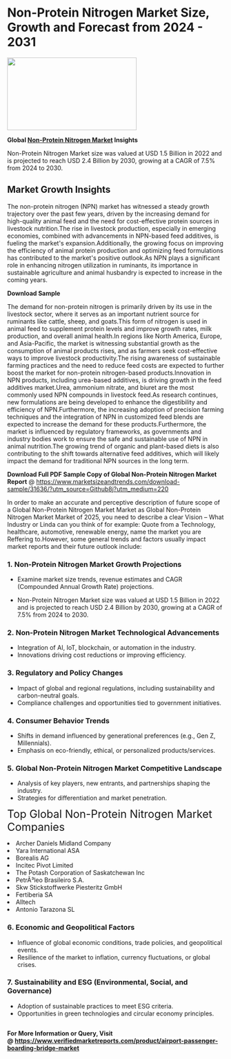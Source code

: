 <H1>Non-Protein Nitrogen Market Size, Growth and Forecast from 2024 - 2031</H1><img class="aligncenter size-medium wp-image-584254" src="https://thirdeyenews.in/wp-content/uploads/2024/09/Global-Market-Research-300x168.jpeg" alt="" width="300" height="168" /><p><strong>Global&nbsp;<a href="https://www.marketsizeandtrends.com/download-sample/31636/?utm_source=Github8j?utm_medium=220">Non-Protein Nitrogen Market</a> Insights</strong></p><p>Non-Protein Nitrogen Market size was valued at USD 1.5 Billion in 2022 and is projected to reach USD 2.4 Billion by 2030, growing at a CAGR of 7.5% from 2024 to 2030.</p><p><h2>Market Growth Insights</h2> <p>The non-protein nitrogen (NPN) market has witnessed a steady growth trajectory over the past few years, driven by the increasing demand for high-quality animal feed and the need for cost-effective protein sources in livestock nutrition.The rise in livestock production, especially in emerging economies, combined with advancements in NPN-based feed additives, is fueling the market's expansion.Additionally, the growing focus on improving the efficiency of animal protein production and optimizing feed formulations has contributed to the market's positive outlook.As NPN plays a significant role in enhancing nitrogen utilization in ruminants, its importance in sustainable agriculture and animal husbandry is expected to increase in the coming years.</p> <p><strong>Download Sample</strong></p> <p>The demand for non-protein nitrogen is primarily driven by its use in the livestock sector, where it serves as an important nutrient source for ruminants like cattle, sheep, and goats.This form of nitrogen is used in animal feed to supplement protein levels and improve growth rates, milk production, and overall animal health.In regions like North America, Europe, and Asia-Pacific, the market is witnessing substantial growth as the consumption of animal products rises, and as farmers seek cost-effective ways to improve livestock productivity.The rising awareness of sustainable farming practices and the need to reduce feed costs are expected to further boost the market for non-protein nitrogen-based products.Innovation in NPN products, including urea-based additives, is driving growth in the feed additives market.Urea, ammonium nitrate, and biuret are the most commonly used NPN compounds in livestock feed.As research continues, new formulations are being developed to enhance the digestibility and efficiency of NPN.Furthermore, the increasing adoption of precision farming techniques and the integration of NPN in customized feed blends are expected to increase the demand for these products.Furthermore, the market is influenced by regulatory frameworks, as governments and industry bodies work to ensure the safe and sustainable use of NPN in animal nutrition.The growing trend of organic and plant-based diets is also contributing to the shift towards alternative feed additives, which will likely impact the demand for traditional NPN sources in the long term.<p><span class=""><strong>Download Full PDF Sample Copy of Global Non-Protein Nitrogen Market Report</strong> @ <a href="https://www.marketsizeandtrends.com/download-sample/31636/?utm_source=Github8j?utm_medium=220" target="_blank">https://www.marketsizeandtrends.com/download-sample/31636/?utm_source=Github8j?utm_medium=220</a></span></p><p>In order to make an accurate and perceptive description of future scope of a Global&nbsp;Non-Protein Nitrogen Market Market as Global&nbsp;Non-Protein Nitrogen Market Market of 2025, you need to describe a clear Vision &ndash; What Industry or Linda can you think of for example: Quote from a Technology, healthcare, automotive, renewable energy, name the market you are Reffering to.However, some general trends and factors usually impact market reports and their future outlook include:</p><h3>1.&nbsp;<strong>Non-Protein Nitrogen Market Growth Projections</strong></h3><ul><li>Examine market size trends, revenue estimates and CAGR (Compounded Annual Growth Rate) projections.</li><li><p>Non-Protein Nitrogen Market size was valued at USD 1.5 Billion in 2022 and is projected to reach USD 2.4 Billion by 2030, growing at a CAGR of 7.5% from 2024 to 2030.</p></li></ul><h3>2.&nbsp;<strong>Non-Protein Nitrogen Market Technological Advancements</strong></h3><ul><li>Integration of AI, IoT, blockchain, or automation in the industry.</li><li>Innovations driving cost reductions or improving efficiency.</li></ul><h3>3.&nbsp;<strong>Regulatory and Policy Changes</strong></h3><ul><li>Impact of global and regional regulations, including sustainability and carbon-neutral goals.</li><li>Compliance challenges and opportunities tied to government initiatives.</li></ul><h3>4.&nbsp;<strong>Consumer Behavior Trends</strong></h3><ul><li>Shifts in demand influenced by generational preferences (e.g., Gen Z, Millennials).</li><li>Emphasis on eco-friendly, ethical, or personalized products/services.</li></ul><h3>5.&nbsp;<strong>Global Non-Protein Nitrogen Market Competitive Landscape</strong></h3><ul><li>Analysis of key players, new entrants, and partnerships shaping the industry.</li><li>Strategies for differentiation and market penetration.</li></ul><p data-pm-slice="1 1 []"><span style="color: inherit; font-family: inherit; font-size: 25px;">Top Global Non-Protein Nitrogen Market Companies</span></p><div class="" data-test-id=""><p><li>Archer Daniels Midland Company</li><li> Yara International ASA</li><li> Borealis AG</li><li> Incitec Pivot Limited</li><li> The Potash Corporation of Saskatchewan Inc</li><li> PetrÃ³leo Brasileiro S.A.</li><li> Skw Stickstoffwerke Piesteritz GmbH</li><li> Fertiberia SA</li><li> Alltech</li><li> Antonio Tarazona SL</li></p></div><h3>6.&nbsp;<strong>Economic and Geopolitical Factors</strong></h3><ul><li>Influence of global economic conditions, trade policies, and geopolitical events.</li><li>Resilience of the market to inflation, currency fluctuations, or global crises.</li></ul><h3>7.&nbsp;<strong>Sustainability and ESG (Environmental, Social, and Governance)</strong></h3><ul><li>Adoption of sustainable practices to meet ESG criteria.</li><li>Opportunities in green technologies and circular economy principles.</li></ul><h2><strong style="font-size: 14px;">For More Information or Query, Visit @&nbsp;</strong><a style="background-color: #ffffff; font-size: 14px;" href="https://www.marketsizeandtrends.com/report/non-protein-nitrogen-market/" target="_blank">https://www.verifiedmarketreports.com/product/airport-passenger-boarding-bridge-market</a></h2>